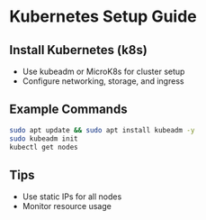 # Kubernetes Setup Guide

## Install Kubernetes (k8s)
- Use kubeadm or MicroK8s for cluster setup
- Configure networking, storage, and ingress

## Example Commands
```bash
sudo apt update && sudo apt install kubeadm -y
sudo kubeadm init
kubectl get nodes
```

## Tips
- Use static IPs for all nodes
- Monitor resource usage
